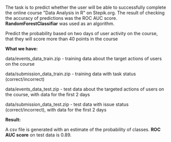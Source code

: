 The task is to predict whether the user will be able to successfully complete the online course "Data Analysis in R" on Stepik.org.
The result of checking the accuracy of predictions was the ROC AUC score.
<b> RandomForestClassifiar</b>  was used as an algorithm.

Predict the probability based on two days of user activity on the course, that they will score more than 40 points in the course

<b>What we have:</b> 

data/events_data_train.zip - training data about the target actions of users on the course

data/submission_data_train.zip - training data with task status (correct/incorrect)

data/events_data_test.zip - test data about the targeted actions of users on the course, with data for the first 2 days

data/submission_data_test.zip - test data with issue status (correct/incorrect), with data for the first 2 days


<b> Result:</b> 

A csv file is generated with an estimate of the probability of classes.
<b> ROC AUC score</b>  on test data is 0.89.
